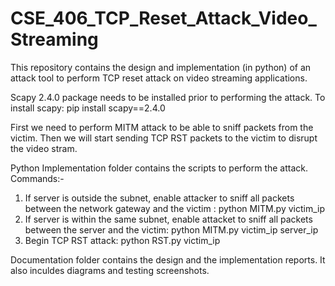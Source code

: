 # CSE_406_TCP_Reset_Attack_Video_Streaming
This repository contains the design and implementation (in python) of an attack tool to perform TCP reset attack on video streaming applications. 

Scapy 2.4.0 package needs to be installed prior to performing the attack. To install scapy: pip install scapy==2.4.0

First we need to perform MITM attack to be able to sniff packets from the victim. Then we will start sending TCP RST packets to the victim to disrupt the video stram.

Python Implementation folder contains the scripts to perform the attack. Commands:-
1. If server is outside the subnet, enable attacker to sniff all packets between the network gateway and the victim : python MITM.py victim_ip
2. If server is within the same subnet, enable attacket to sniff all packets between the server and the victim: python MITM.py victim_ip server_ip
3. Begin TCP RST attack: python RST.py victim_ip

Documentation folder contains the design and the implementation reports. It also inculdes diagrams and testing screenshots.
